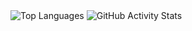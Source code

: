 <img src="https://github-readme-stats.vercel.app/api/top-langs?username=bmoneill&show_icons=true&locale=en&layout=compact" alt="Top Languages" />

<img src="https://github-readme-stats.vercel.app/api?username=bmoneill&show_icons=true&locale=en" alt="GitHub Activity Stats" />
